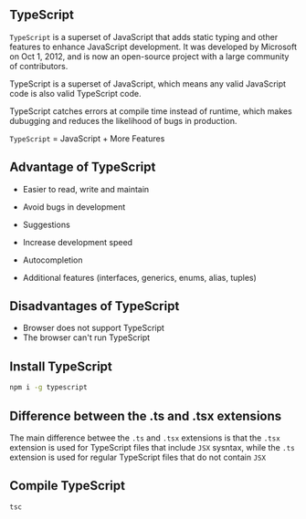 ## TypeScript

`TypeScript` is a superset of JavaScript that adds static typing and other features to enhance JavaScript development. It was developed by Microsoft on Oct 1, 2012, and is now an open-source project with a large community of contributors.

TypeScript is a superset of JavaScript, which means any valid JavaScript code is also valid TypeScript code.

TypeScript catches errors at compile time instead of runtime, which makes dubugging and reduces the likelihood of bugs in production.

`TypeScript` = JavaScript + More Features

## Advantage of TypeScript

- Easier to read, write and maintain

- Avoid bugs in development

- Suggestions

- Increase development speed

- Autocompletion

- Additional features (interfaces, generics, enums, alias, tuples)


## Disadvantages of TypeScript

- Browser does not support TypeScript
- The browser can't run TypeScript

## Install TypeScript

```bash
npm i -g typescript
```

## Difference between the .ts and .tsx extensions 

The main difference betwee the `.ts` and `.tsx` extensions is that the `.tsx` extension is used for TypeScript files that include `JSX` sysntax, while the `.ts` extension is used for regular TypeScript files that do not contain `JSX`


## Compile TypeScript

```bash
tsc
```